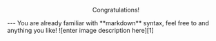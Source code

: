 <p style="text-align:center">Congratulations!<p>
---
You are already familiar with **markdown** syntax, feel free to and anything you like!
![enter image description here][1]

  [1]: http://www.studypress.info/wp-content/uploads/2013/06/smile-300x300.png
